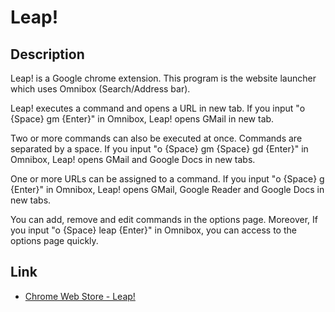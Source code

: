 # Leap!

## Description

Leap! is a Google chrome extension.
This program is the website launcher which uses Omnibox (Search/Address bar).

Leap! executes a command and opens a URL in new tab.
If you input "o {Space} gm {Enter}" in Omnibox, Leap! opens GMail in new tab.

Two or more commands can also be executed at once. Commands are separated by a space.
If you input "o {Space} gm {Space} gd {Enter}" in Omnibox, Leap! opens GMail and Google Docs in new tabs.

One or more URLs can be assigned to a command.
If you input "o {Space} g {Enter}" in Omnibox, Leap! opens GMail, Google Reader and Google Docs in new tabs.

You can add, remove and edit commands in the options page.
Moreover, If you input "o {Space} leap {Enter}" in Omnibox, you can access to the options page quickly.

## Link

- [Chrome Web Store - Leap!](https://chrome.google.com/webstore/detail/jjafmnhliekbijhadfkabocfdpeicdmj)
